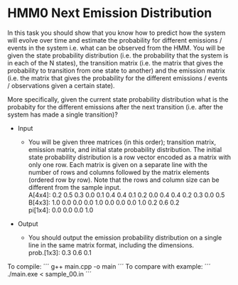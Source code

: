 # HMM0 Next Emission Distribution
In this task you should show that you know how to predict how the system will evolve over time and estimate the probability for different emissions / events in the system i.e. what can be observed from the HMM. You will be given the state probability distribution (i.e. the probability that the system is in each of the N states), the transition matrix (i.e. the matrix that gives the probability to transition from one state to another) and the emission matrix (i.e. the matrix that gives the probability for the different emissions / events / observations given a certain state). </br>

More specifically, given the current state probability distribution what is the probabity for the different emissions after the next transition (i.e. after the system has made a single transition)?

- Input
  - You will be given three matrices (in this order); transition matrix, emission matrix, and initial state probability distribution. The initial state probability distribution is a row vector encoded as a matrix with only one row. Each matrix is given on a separate line with the number of rows and columns followed by the matrix elements (ordered row by row). Note that the rows and column size can be different from the sample input.</br>
  A[4x4]: 0.2 0.5 0.3 0.0 0.1 0.4 0.4 0.1 0.2 0.0 0.4 0.4 0.2 0.3 0.0 0.5</br>
  B[4x3]: 1.0 0.0 0.0 0.0 1.0 0.0 0.0 0.0 1.0 0.2 0.6 0.2</br>
  pi[1x4]: 0.0 0.0 0.0 1.0</br>

- Output
  - You should output the emission probability distribution on a single line in the same matrix format, including the dimensions.</br>
  prob.[1x3]: 0.3 0.6 0.1

To compile:
´´´
g++ main.cpp -o main
´´´
To compare with example:
´´´ 
./main.exe < sample_00.in
´´´